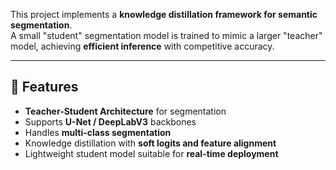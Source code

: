 
This project implements a **knowledge distillation framework for semantic segmentation**.  
A small "student" segmentation model is trained to mimic a larger "teacher" model, achieving **efficient inference** with competitive accuracy.

---

## 🚀 Features

- **Teacher-Student Architecture** for segmentation
- Supports **U-Net / DeepLabV3** backbones
- Handles **multi-class segmentation**
- Knowledge distillation with **soft logits and feature alignment**
- Lightweight student model suitable for **real-time deployment**

